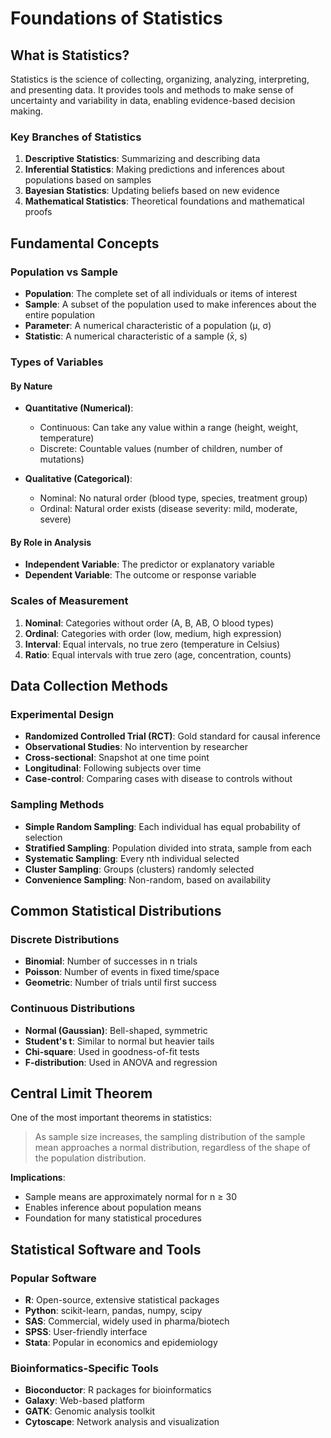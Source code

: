 # Foundations of Statistics

## What is Statistics?

Statistics is the science of collecting, organizing, analyzing, interpreting, and presenting data. It provides tools and methods to make sense of uncertainty and variability in data, enabling evidence-based decision making.

### Key Branches of Statistics

1. **Descriptive Statistics**: Summarizing and describing data
2. **Inferential Statistics**: Making predictions and inferences about populations based on samples
3. **Bayesian Statistics**: Updating beliefs based on new evidence
4. **Mathematical Statistics**: Theoretical foundations and mathematical proofs

## Fundamental Concepts

### Population vs Sample

- **Population**: The complete set of all individuals or items of interest
- **Sample**: A subset of the population used to make inferences about the entire population
- **Parameter**: A numerical characteristic of a population (μ, σ)
- **Statistic**: A numerical characteristic of a sample (x̄, s)

### Types of Variables

#### By Nature
- **Quantitative (Numerical)**: 
  - Continuous: Can take any value within a range (height, weight, temperature)
  - Discrete: Countable values (number of children, number of mutations)

- **Qualitative (Categorical)**:
  - Nominal: No natural order (blood type, species, treatment group)
  - Ordinal: Natural order exists (disease severity: mild, moderate, severe)

#### By Role in Analysis
- **Independent Variable**: The predictor or explanatory variable
- **Dependent Variable**: The outcome or response variable

### Scales of Measurement

1. **Nominal**: Categories without order (A, B, AB, O blood types)
2. **Ordinal**: Categories with order (low, medium, high expression)
3. **Interval**: Equal intervals, no true zero (temperature in Celsius)
4. **Ratio**: Equal intervals with true zero (age, concentration, counts)

## Data Collection Methods

### Experimental Design
- **Randomized Controlled Trial (RCT)**: Gold standard for causal inference
- **Observational Studies**: No intervention by researcher
- **Cross-sectional**: Snapshot at one time point
- **Longitudinal**: Following subjects over time
- **Case-control**: Comparing cases with disease to controls without

### Sampling Methods
- **Simple Random Sampling**: Each individual has equal probability of selection
- **Stratified Sampling**: Population divided into strata, sample from each
- **Systematic Sampling**: Every nth individual selected
- **Cluster Sampling**: Groups (clusters) randomly selected
- **Convenience Sampling**: Non-random, based on availability

## Common Statistical Distributions

### Discrete Distributions
- **Binomial**: Number of successes in n trials
- **Poisson**: Number of events in fixed time/space
- **Geometric**: Number of trials until first success

### Continuous Distributions
- **Normal (Gaussian)**: Bell-shaped, symmetric
- **Student's t**: Similar to normal but heavier tails
- **Chi-square**: Used in goodness-of-fit tests
- **F-distribution**: Used in ANOVA and regression

## Central Limit Theorem

One of the most important theorems in statistics:

> As sample size increases, the sampling distribution of the sample mean approaches a normal distribution, regardless of the shape of the population distribution.

**Implications**:
- Sample means are approximately normal for n ≥ 30
- Enables inference about population means
- Foundation for many statistical procedures

## Statistical Software and Tools

### Popular Software
- **R**: Open-source, extensive statistical packages
- **Python**: scikit-learn, pandas, numpy, scipy
- **SAS**: Commercial, widely used in pharma/biotech
- **SPSS**: User-friendly interface
- **Stata**: Popular in economics and epidemiology

### Bioinformatics-Specific Tools
- **Bioconductor**: R packages for bioinformatics
- **Galaxy**: Web-based platform
- **GATK**: Genomic analysis toolkit
- **Cytoscape**: Network analysis and visualization
